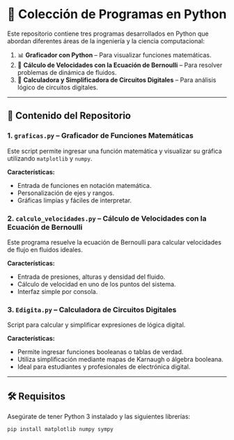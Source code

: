 # 🐍 Colección de Programas en Python

Este repositorio contiene tres programas desarrollados en Python que abordan diferentes áreas de la ingeniería y la ciencia computacional:

1. 📊 **Graficador con Python** – Para visualizar funciones matemáticas.
2. 💨 **Cálculo de Velocidades con la Ecuación de Bernoulli** – Para resolver problemas de dinámica de fluidos.
3. 🔌 **Calculadora y Simplificadora de Circuitos Digitales** – Para análisis lógico de circuitos digitales.

---

## 📁 Contenido del Repositorio

### 1. `graficas.py` – Graficador de Funciones Matemáticas
Este script permite ingresar una función matemática y visualizar su gráfica utilizando `matplotlib` y `numpy`.

**Características:**
- Entrada de funciones en notación matemática.
- Personalización de ejes y rangos.
- Gráficas limpias y fáciles de interpretar.

### 2. `calculo_velocidades.py` – Cálculo de Velocidades con la Ecuación de Bernoulli
Este programa resuelve la ecuación de Bernoulli para calcular velocidades de flujo en fluidos ideales.

**Características:**
- Entrada de presiones, alturas y densidad del fluido.
- Cálculo de velocidad en uno de los puntos del sistema.
- Interfaz simple por consola.

### 3. `Edigita.py` – Calculadora de Circuitos Digitales
Script para calcular y simplificar expresiones de lógica digital.

**Características:**
- Permite ingresar funciones booleanas o tablas de verdad.
- Utiliza simplificación mediante mapas de Karnaugh o álgebra booleana.
- Ideal para estudiantes y profesionales de electrónica digital.

---

## 🛠 Requisitos

Asegúrate de tener Python 3 instalado y las siguientes librerías:

```bash
pip install matplotlib numpy sympy
